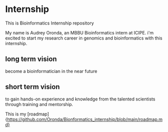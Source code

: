 # Internship
This is Bioinformatics Internship repository

My name is Audrey Oronda, an MBBU Bioinformatics intern at ICIPE. i'm excited to start my research career in genomics and bioinformatics with this internship.

## long term vision
become a bioinformatician in the near future

## short term vision
to gain hands-on experience and knowledge from the talented scientists through training and mentorship.


This is my [roadmap]{https://github.com/Oronda/Bionformatics_internship/blob/main/roadmap.md}
